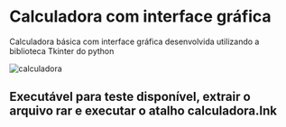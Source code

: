 # Calculadora com interface gráfica
Calculadora básica com interface gráfica desenvolvida utilizando a biblioteca Tkinter do python

![calculadora](https://user-images.githubusercontent.com/50887877/214980060-775621ec-c7d3-4c3e-95c1-3235f42dc44b.png)

## Executável para teste disponível, extrair o arquivo rar e executar o atalho calculadora.Ink
